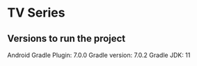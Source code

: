 # TV Series

## Versions to run the project
Android Gradle Plugin: 7.0.0
Gradle version: 7.0.2
Gradle JDK: 11
